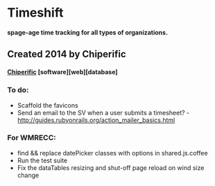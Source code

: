 # Timeshift
#### spage-age time tracking for all types of organizations.

## Created 2014 by Chiperific
#### [Chiperific](http://chiperific.com) \[software\]\[web\]\[database\]


##### 


### To do:
- Scaffold the favicons
- Send an email to the SV when a user submits a timesheet? - http://guides.rubyonrails.org/action_mailer_basics.html

### For WMRECC:
- find && replace datePicker classes with options in shared.js.coffee
- Run the test suite
- Fix the dataTables resizing and shut-off page reload on wind size change